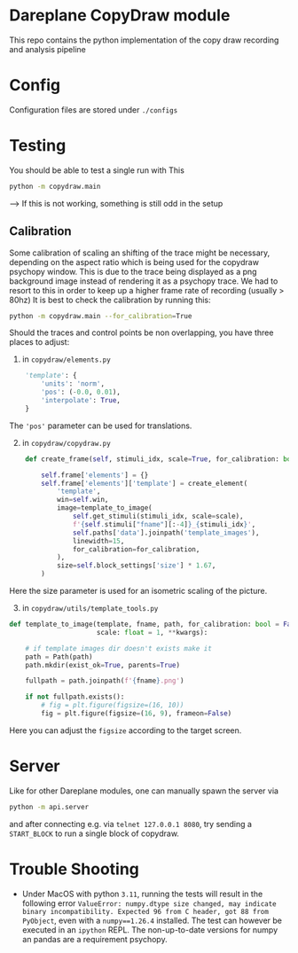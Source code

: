 # Dareplane CopyDraw module
This repo contains the python implementation of the copy draw recording and analysis pipeline

# Config
Configuration files are stored under `./configs`

# Testing
You should be able to test a single run with This
```bash
python -m copydraw.main 
```
--> If this is not working, something is still odd in the setup

## Calibration
Some calibration of scaling an shifting of the trace might be necessary, depending on the aspect ratio
which is being used for the copydraw psychopy window. This is due to the trace being displayed as a png background image
instead of rendering it as a psychopy trace. We had to resort to this in order to keep up a higher frame rate of recording (usually > 80hz)
It is best to check the calibration by running this:
```bash
python -m copydraw.main --for_calibration=True
```

Should the traces and control points be non overlapping, you have three places to adjust:
1. in `copydraw/elements.py`
```python
    'template': {
        'units': 'norm',
        'pos': (-0.0, 0.01),
        'interpolate': True,
    }
```
The `'pos'` parameter can be used for translations.

2. in `copydraw/copydraw.py`
```python
    def create_frame(self, stimuli_idx, scale=True, for_calibration: bool = False):

        self.frame['elements'] = {}
        self.frame['elements']['template'] = create_element(
            'template',
            win=self.win,
            image=template_to_image(
                self.get_stimuli(stimuli_idx, scale=scale),
                f'{self.stimuli["fname"][:-4]}_{stimuli_idx}',
                self.paths['data'].joinpath('template_images'),
                linewidth=15,
                for_calibration=for_calibration,
            ),
            size=self.block_settings['size'] * 1.67,
        )
```
Here the size parameter is used for an isometric scaling of the picture.

3. in `copydraw/utils/template_tools.py`
```python
def template_to_image(template, fname, path, for_calibration: bool = False,
                      scale: float = 1, **kwargs):

    # if template images dir doesn't exists make it
    path = Path(path)
    path.mkdir(exist_ok=True, parents=True)

    fullpath = path.joinpath(f'{fname}.png')

    if not fullpath.exists():
        # fig = plt.figure(figsize=(16, 10))
        fig = plt.figure(figsize=(16, 9), frameon=False)
```
Here you can adjust the `figsize` according to the target screen.

# Server
Like for other Dareplane modules, one can manually spawn the server via
```bash
python -m api.server
```
and after connecting e.g. via `telnet 127.0.0.1 8080`, try sending a `START_BLOCK` to run a single block of
copydraw.


# Trouble Shooting
- Under MacOS with python `3.11`, running the tests will result in the following error `ValueError: numpy.dtype size changed, may indicate binary incompatibility. Expected 96 from C header, got 88 from PyObject`, even with a `numpy==1.26.4` installed. The test can however be executed in an `ipython` REPL. The non-up-to-date versions for numpy an pandas are a requirement psychopy.
